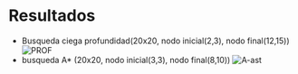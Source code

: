 # Resultados
- Busqueda ciega profundidad(20x20, nodo inicial(2,3), nodo final(12,15))
![PROF](https://user-images.githubusercontent.com/31944976/188546229-8e0491f1-e5f0-4cbc-b1e0-da29b2e4378f.png)
- busqueda A* (20x20, nodo inicial(3,3), nodo final(8,10))
![A-ast](https://user-images.githubusercontent.com/31944976/188546284-61399537-b067-4ea0-862b-3f0c40aa0f1f.png)
